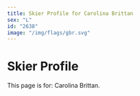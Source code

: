 ```yaml
---
title: Skier Profile for Carolina Brittan
sex: "L"
id: "2638"
image: "/img/flags/gbr.svg" 
---
```


# Skier Profile

This page is for: Carolina Brittan.
    